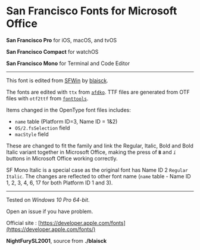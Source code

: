 # San Francisco Fonts for Microsoft Office

__San Francisco Pro__ for iOS, macOS, and tvOS

__San Francisco Compact__ for watchOS 

__San Francisco Mono__ for Terminal and Code Editor 

---

This font is edited from [SFWin](https://github.com/blaisck/sfwin) by [blaisck](https://github.com/blaisck).

The fonts are edited with `ttx` from [`afdko`](https://github.com/adobe-type-tools/afdko).
TTF files are generated from OTF files with `otf2ttf` from [`fonttools`](https://github.com/fonttools/fonttools).

Items changed in the OpenType font files includes:
* `name` table (Platform ID=3, Name ID = 1&2)
* `OS/2.fsSelection` field
* `macStyle` field

These are changed to fit the family and link the Regular, Italic, Bold and Bold Italic variant together in Microsoft Office, making the press of **`B`** and *`i`* buttons in Microsoft Office working correctly.

SF Mono Italic is a special case as the original font has Name ID 2 `Regular Italic`. The changes are reflected to other font name (`name` table - Name ID 1, 2, 3, 4, 6, 17 for both Platform ID 1 and 3).

---

Tested on _Windows 10 Pro 64-bit_. 
 
Open an issue if you have problem. 

Official site : [https://developer.apple.com/fonts](https://developer.apple.com/fonts/)

__NightFurySL2001__, source from __./blaisck__
